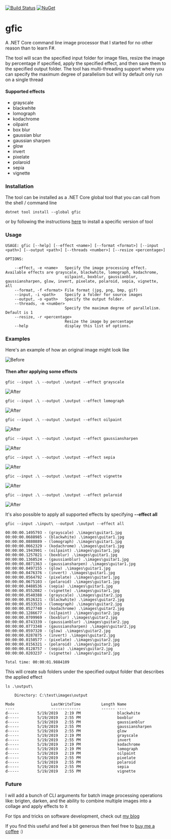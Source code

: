 [![Build Status](https://christianhelle.visualstudio.com/gfic/_apis/build/status/CI%20Build?branchName=master)](https://christianhelle.visualstudio.com/gfic/_build/latest?definitionId=20&branchName=master) [![NuGet](https://img.shields.io/nuget/v/gfic.svg?style=flat-square)]( https://www.nuget.org/packages/gfic)

# gfic
A .NET Core command line image processor that I started for no other reason than to learn F#. 

The tool will scan the specified input folder for image files, resize the image by percentage if specified, apply the specified effect, and then save them to the specified output folder. The tool has multi-threading support where you can specify the maximum degree of parallelism but will by default only run on a single thread

#### Supported effects
- grayscale
- blackwhite
- lomograph
- kodachrome
- oilpaint
- box blur 
- gaussian blur 
- gaussian sharpen 
- glow
- invert
- pixelate
- polaroid
- sepia
- vignette

### Installation
The tool can be installed as a .NET Core global tool that you can call from the shell / command line
```
dotnet tool install --global gfic
```
or by following the instructions [here](https://www.nuget.org/packages/gfic) to install a specific version of tool

### Usage
```
USAGE: gfic [--help] [--effect <name>] [--format <format>] [--input <path>] [--output <path>] [--threads <number>] [--resize <percentage>]

OPTIONS:

    --effect, -e <name>   Specify the image processing effect. Available effects are grayscale, blackwhite, lomograph, kodachrome,
                          oilpaint, boxblur, gaussianblur, gaussiansharpen, glow, invert, pixelate, polaroid, sepia, vignette, all
    --format, -f <format> File format (jpg, png, bmp, gif)
    --input, -i <path>    Specify a folder for source images
    --output, -o <path>   Specify the output folder.
    --threads, -m <number>
                          Specify the maximum degree of parallelism. Default is 1
    --resize, -r <percentage>
                          Resize the image by percentage
    --help                display this list of options.
```

### Examples
Here's an example of how an original image might look like

![Before](https://github.com/christianhelle/gfic/blob/master/images/original/guitar1.jpg)

#### Then after applying some effects

```
gfic --input .\ --output .\output --effect grayscale
```

![After](https://github.com/christianhelle/gfic/blob/master/images/grayscale/guitar1.jpg)


```
gfic --input .\ --output .\output --effect lomograph
```

![After](https://github.com/christianhelle/gfic/blob/master/images/lomograph/guitar1.jpg)


```
gfic --input .\ --output .\output --effect oilpaint
```

![After](https://github.com/christianhelle/gfic/blob/master/images/oilpaint/guitar1.jpg)


```
gfic --input .\ --output .\output --effect gaussiansharpen
```

![After](https://github.com/christianhelle/gfic/blob/master/images/gaussiansharpen/guitar1.jpg)


```
gfic --input .\ --output .\output --effect sepia
```

![After](https://github.com/christianhelle/gfic/blob/master/images/sepia/guitar1.jpg)


```
gfic --input .\ --output .\output --effect vignette
```

![After](https://github.com/christianhelle/gfic/blob/master/images/vignette/guitar1.jpg)


```
gfic --input .\ --output .\output --effect polaroid
```

![After](https://github.com/christianhelle/gfic/blob/master/images/polaroid/guitar1.jpg)


It's also possible to apply all supported effects by specifying **--effect all**

```
gfic --input .\input\ --output .\output --effect all

00:00:00.1495793 - (grayscale) .\images\guitar1.jpg
00:00:00.0688985 - (blackwhite) .\images\guitar1.jpg
00:00:00.0880889 - (lomograph) .\images\guitar1.jpg
00:00:00.0662329 - (kodachrome) .\images\guitar1.jpg
00:00:00.1943901 - (oilpaint) .\images\guitar1.jpg
00:00:00.1257821 - (boxblur) .\images\guitar1.jpg
00:00:00.1368524 - (gaussianblur) .\images\guitar1.jpg
00:00:00.0871363 - (gaussiansharpen) .\images\guitar1.jpg
00:00:00.0497155 - (glow) .\images\guitar1.jpg
00:00:00.0476376 - (invert) .\images\guitar1.jpg
00:00:00.0564792 - (pixelate) .\images\guitar1.jpg
00:00:00.0675103 - (polaroid) .\images\guitar1.jpg
00:00:00.0488536 - (sepia) .\images\guitar1.jpg
00:00:00.0552082 - (vignette) .\images\guitar1.jpg
00:00:00.0540388 - (grayscale) .\images\guitar2.jpg
00:00:00.0526321 - (blackwhite) .\images\guitar2.jpg
00:00:00.0533533 - (lomograph) .\images\guitar2.jpg
00:00:00.0527740 - (kodachrome) .\images\guitar2.jpg
00:00:00.1286677 - (oilpaint) .\images\guitar2.jpg
00:00:00.0709969 - (boxblur) .\images\guitar2.jpg
00:00:00.0743339 - (gaussianblur) .\images\guitar2.jpg
00:00:00.0773348 - (gaussiansharpen) .\images\guitar2.jpg
00:00:00.0597320 - (glow) .\images\guitar2.jpg
00:00:00.0287875 - (invert) .\images\guitar2.jpg
00:00:00.0150577 - (pixelate) .\images\guitar2.jpg
00:00:00.0156321 - (polaroid) .\images\guitar2.jpg
00:00:00.0128757 - (sepia) .\images\guitar2.jpg
00:00:00.0203237 - (vignette) .\images\guitar2.jpg

Total time: 00:00:01.9884109

```

This will create sub folders under the specified output folder that describes the applied effect

```
ls .\output\

    Directory: C:\test\images\output

Mode                LastWriteTime         Length Name
----                -------------         ------ ----
d-----        5/19/2019   2:19 PM                blackwhite
d-----        5/19/2019   2:55 PM                boxblur
d-----        5/19/2019   2:55 PM                gaussianblur
d-----        5/19/2019   2:55 PM                gaussiansharpen
d-----        5/19/2019   2:55 PM                glow
d-----        5/19/2019   2:19 PM                grayscale
d-----        5/19/2019   2:55 PM                invert
d-----        5/19/2019   2:19 PM                kodachrome
d-----        5/19/2019   2:19 PM                lomograph
d-----        5/19/2019   2:19 PM                oilpaint
d-----        5/19/2019   2:55 PM                pixelate
d-----        5/19/2019   2:55 PM                polaroid
d-----        5/19/2019   2:55 PM                sepia
d-----        5/19/2019   2:55 PM                vignette
```


### Future
I will add a bunch of CLI arguments for batch image processing operations like: brigten, darken, and the ability to combine multiple images into a collage and apply effects to it

For tips and tricks on software development, check out [my blog](https://christian-helle.blogspot.com)

If you find this useful and feel a bit generous then feel free to [buy me a coffee](https://www.buymeacoffee.com/christianhelle) :)

